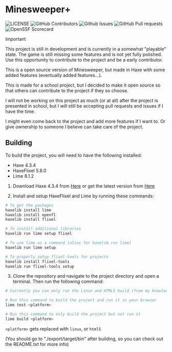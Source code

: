 # Minesweeper+

![[LICENSE](https://github.com/Intancote/Minesweeper-Plus/blob/main/LICENSE)](https://img.shields.io/github/license/Intancote/Minesweeper-Plus?style=flat-square)
![[GitHub Contributors](https://github.com/Intancote/Minesweeper-Plus/graphs/contributors)](https://img.shields.io/github/contributors/Intancote/Minesweeper-Plus?style=flat-square)
![[Github Issues](https://github.com/Intancote/Minesweeper-Plus/issues)](https://img.shields.io/github/issues/Intancote/Minesweeper-Plus?style=flat-square&color=0088ff)
![[GitHub Pull requests](https://github.com/Intancote/Minesweeper-Plus/pulls)](https://img.shields.io/github/issues-pr/Intancote/Minesweeper-Plus?style=flat-square&color=0088ff)
![[OpenSSF Scorecard](https://securityscorecards.dev/viewer/?uri=github.com/Intancote/Minesweeper-Plus)](https://api.securityscorecards.dev/projects/github.com/Intancote/Minesweeper-Plus/badge?style=flat-square)

> [!IMPORTANT]
> This project is still in development and is currently in a somewhat "playable" state.
> The game is still missing some features and is not yet fully polished.
> Use this opportunity to contribute to the project and be a early contributor.

This is a open source version of Minesweeper, but made in Haxe with some added features (eventually added features...).

This is made for a school project, but I decided to make it open source
so that others can contribute to the project if they so choose.

I will not be working on this project as much (or at all) after the project is presented in school,
but I will still be accepting pull requests and issues if I have the time.

I might even come back to the project and add more features if I want to.
Or give ownership to someone I believe can take care of the project.

## Building

To build the project, you will need to have the following installed:

* Haxe 4.3.4
* HaxeFlixel 5.8.0
* Lime 8.1.2

1. Download Haxe 4.3.4 from [Here](https://haxe.org/download/version/4.3.4) or get the latest version from [Here](https://haxe.org/download/)

2. Install and setup HaxeFlixel and Lime by running these commands:

```bash
# To get the packages
haxelib install lime
haxelib install openfl
haxelib install flixel

# To install additional libraries
haxelib run lime setup flixel

# To use lime as a command (alias for haxelib run lime)
haxelib run lime setup

# To properly setup flixel-tools for projects
haxelib install flixel-tools
haxelib run flixel-tools setup
```

3. Clone the repository and navigate to the project directory and open a terminal. Then run the following command:

```bash
# Currently you can only run the Linux and HTML5 build (from my knowledge)

# Run this command to build the project and run it in your browser
lime test <platform>

# Run this command to only build the project but not run it
lime build <platform>
```

`<platform>` gets replaced with `linux`, or `html5`

(You should go to "./export/target/bin" after building, so you can check out the README.txt for more info)
